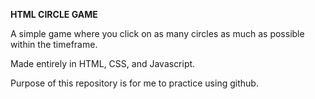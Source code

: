 **HTML CIRCLE GAME**

A simple game where you click on as many circles as much as possible within the timeframe.

Made entirely in HTML, CSS, and Javascript.

Purpose of this repository is for me to practice using github.
